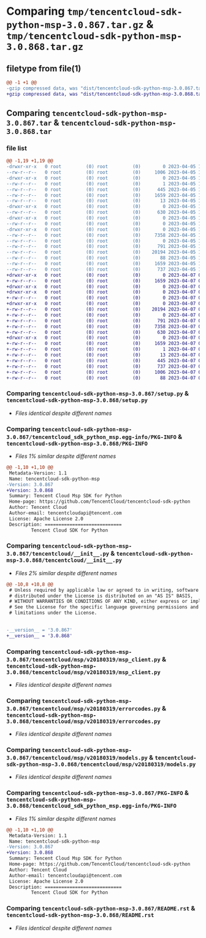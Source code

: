 # Comparing `tmp/tencentcloud-sdk-python-msp-3.0.867.tar.gz` & `tmp/tencentcloud-sdk-python-msp-3.0.868.tar.gz`

## filetype from file(1)

```diff
@@ -1 +1 @@
-gzip compressed data, was "dist/tencentcloud-sdk-python-msp-3.0.867.tar", last modified: Wed Apr  5 16:44:41 2023, max compression
+gzip compressed data, was "dist/tencentcloud-sdk-python-msp-3.0.868.tar", last modified: Fri Apr  7 00:46:20 2023, max compression
```

## Comparing `tencentcloud-sdk-python-msp-3.0.867.tar` & `tencentcloud-sdk-python-msp-3.0.868.tar`

### file list

```diff
@@ -1,19 +1,19 @@
-drwxr-xr-x   0 root         (0) root         (0)        0 2023-04-05 16:44:41.000000 tencentcloud-sdk-python-msp-3.0.867/
--rw-r--r--   0 root         (0) root         (0)     1006 2023-04-05 16:44:41.000000 tencentcloud-sdk-python-msp-3.0.867/setup.py
-drwxr-xr-x   0 root         (0) root         (0)        0 2023-04-05 16:44:41.000000 tencentcloud-sdk-python-msp-3.0.867/tencentcloud_sdk_python_msp.egg-info/
--rw-r--r--   0 root         (0) root         (0)        1 2023-04-05 16:44:41.000000 tencentcloud-sdk-python-msp-3.0.867/tencentcloud_sdk_python_msp.egg-info/dependency_links.txt
--rw-r--r--   0 root         (0) root         (0)      445 2023-04-05 16:44:41.000000 tencentcloud-sdk-python-msp-3.0.867/tencentcloud_sdk_python_msp.egg-info/SOURCES.txt
--rw-r--r--   0 root         (0) root         (0)     1659 2023-04-05 16:44:41.000000 tencentcloud-sdk-python-msp-3.0.867/tencentcloud_sdk_python_msp.egg-info/PKG-INFO
--rw-r--r--   0 root         (0) root         (0)       13 2023-04-05 16:44:41.000000 tencentcloud-sdk-python-msp-3.0.867/tencentcloud_sdk_python_msp.egg-info/top_level.txt
-drwxr-xr-x   0 root         (0) root         (0)        0 2023-04-05 16:44:41.000000 tencentcloud-sdk-python-msp-3.0.867/tencentcloud/
--rw-r--r--   0 root         (0) root         (0)      630 2023-04-05 16:44:41.000000 tencentcloud-sdk-python-msp-3.0.867/tencentcloud/__init__.py
-drwxr-xr-x   0 root         (0) root         (0)        0 2023-04-05 16:44:41.000000 tencentcloud-sdk-python-msp-3.0.867/tencentcloud/msp/
--rw-r--r--   0 root         (0) root         (0)        0 2023-04-05 16:44:41.000000 tencentcloud-sdk-python-msp-3.0.867/tencentcloud/msp/__init__.py
-drwxr-xr-x   0 root         (0) root         (0)        0 2023-04-05 16:44:41.000000 tencentcloud-sdk-python-msp-3.0.867/tencentcloud/msp/v20180319/
--rw-r--r--   0 root         (0) root         (0)     7358 2023-04-05 16:44:41.000000 tencentcloud-sdk-python-msp-3.0.867/tencentcloud/msp/v20180319/msp_client.py
--rw-r--r--   0 root         (0) root         (0)        0 2023-04-05 16:44:41.000000 tencentcloud-sdk-python-msp-3.0.867/tencentcloud/msp/v20180319/__init__.py
--rw-r--r--   0 root         (0) root         (0)      791 2023-04-05 16:44:41.000000 tencentcloud-sdk-python-msp-3.0.867/tencentcloud/msp/v20180319/errorcodes.py
--rw-r--r--   0 root         (0) root         (0)    20194 2023-04-05 16:44:41.000000 tencentcloud-sdk-python-msp-3.0.867/tencentcloud/msp/v20180319/models.py
--rw-r--r--   0 root         (0) root         (0)       88 2023-04-05 16:44:41.000000 tencentcloud-sdk-python-msp-3.0.867/setup.cfg
--rw-r--r--   0 root         (0) root         (0)     1659 2023-04-05 16:44:41.000000 tencentcloud-sdk-python-msp-3.0.867/PKG-INFO
--rw-r--r--   0 root         (0) root         (0)      737 2023-04-05 16:44:41.000000 tencentcloud-sdk-python-msp-3.0.867/README.rst
+drwxr-xr-x   0 root         (0) root         (0)        0 2023-04-07 00:46:20.000000 tencentcloud-sdk-python-msp-3.0.868/
+-rw-r--r--   0 root         (0) root         (0)     1659 2023-04-07 00:46:20.000000 tencentcloud-sdk-python-msp-3.0.868/PKG-INFO
+drwxr-xr-x   0 root         (0) root         (0)        0 2023-04-07 00:46:20.000000 tencentcloud-sdk-python-msp-3.0.868/tencentcloud/
+drwxr-xr-x   0 root         (0) root         (0)        0 2023-04-07 00:46:20.000000 tencentcloud-sdk-python-msp-3.0.868/tencentcloud/msp/
+-rw-r--r--   0 root         (0) root         (0)        0 2023-04-07 00:46:20.000000 tencentcloud-sdk-python-msp-3.0.868/tencentcloud/msp/__init__.py
+drwxr-xr-x   0 root         (0) root         (0)        0 2023-04-07 00:46:20.000000 tencentcloud-sdk-python-msp-3.0.868/tencentcloud/msp/v20180319/
+-rw-r--r--   0 root         (0) root         (0)    20194 2023-04-07 00:46:20.000000 tencentcloud-sdk-python-msp-3.0.868/tencentcloud/msp/v20180319/models.py
+-rw-r--r--   0 root         (0) root         (0)        0 2023-04-07 00:46:20.000000 tencentcloud-sdk-python-msp-3.0.868/tencentcloud/msp/v20180319/__init__.py
+-rw-r--r--   0 root         (0) root         (0)      791 2023-04-07 00:46:20.000000 tencentcloud-sdk-python-msp-3.0.868/tencentcloud/msp/v20180319/errorcodes.py
+-rw-r--r--   0 root         (0) root         (0)     7358 2023-04-07 00:46:20.000000 tencentcloud-sdk-python-msp-3.0.868/tencentcloud/msp/v20180319/msp_client.py
+-rw-r--r--   0 root         (0) root         (0)      630 2023-04-07 00:46:20.000000 tencentcloud-sdk-python-msp-3.0.868/tencentcloud/__init__.py
+drwxr-xr-x   0 root         (0) root         (0)        0 2023-04-07 00:46:20.000000 tencentcloud-sdk-python-msp-3.0.868/tencentcloud_sdk_python_msp.egg-info/
+-rw-r--r--   0 root         (0) root         (0)     1659 2023-04-07 00:46:20.000000 tencentcloud-sdk-python-msp-3.0.868/tencentcloud_sdk_python_msp.egg-info/PKG-INFO
+-rw-r--r--   0 root         (0) root         (0)        1 2023-04-07 00:46:20.000000 tencentcloud-sdk-python-msp-3.0.868/tencentcloud_sdk_python_msp.egg-info/dependency_links.txt
+-rw-r--r--   0 root         (0) root         (0)       13 2023-04-07 00:46:20.000000 tencentcloud-sdk-python-msp-3.0.868/tencentcloud_sdk_python_msp.egg-info/top_level.txt
+-rw-r--r--   0 root         (0) root         (0)      445 2023-04-07 00:46:20.000000 tencentcloud-sdk-python-msp-3.0.868/tencentcloud_sdk_python_msp.egg-info/SOURCES.txt
+-rw-r--r--   0 root         (0) root         (0)      737 2023-04-07 00:46:20.000000 tencentcloud-sdk-python-msp-3.0.868/README.rst
+-rw-r--r--   0 root         (0) root         (0)     1006 2023-04-07 00:46:20.000000 tencentcloud-sdk-python-msp-3.0.868/setup.py
+-rw-r--r--   0 root         (0) root         (0)       88 2023-04-07 00:46:20.000000 tencentcloud-sdk-python-msp-3.0.868/setup.cfg
```

### Comparing `tencentcloud-sdk-python-msp-3.0.867/setup.py` & `tencentcloud-sdk-python-msp-3.0.868/setup.py`

 * *Files identical despite different names*

### Comparing `tencentcloud-sdk-python-msp-3.0.867/tencentcloud_sdk_python_msp.egg-info/PKG-INFO` & `tencentcloud-sdk-python-msp-3.0.868/PKG-INFO`

 * *Files 1% similar despite different names*

```diff
@@ -1,10 +1,10 @@
 Metadata-Version: 1.1
 Name: tencentcloud-sdk-python-msp
-Version: 3.0.867
+Version: 3.0.868
 Summary: Tencent Cloud Msp SDK for Python
 Home-page: https://github.com/TencentCloud/tencentcloud-sdk-python
 Author: Tencent Cloud
 Author-email: tencentcloudapi@tencent.com
 License: Apache License 2.0
 Description: ============================
         Tencent Cloud SDK for Python
```

### Comparing `tencentcloud-sdk-python-msp-3.0.867/tencentcloud/__init__.py` & `tencentcloud-sdk-python-msp-3.0.868/tencentcloud/__init__.py`

 * *Files 2% similar despite different names*

```diff
@@ -10,8 +10,8 @@
 # Unless required by applicable law or agreed to in writing, software
 # distributed under the License is distributed on an "AS IS" BASIS,
 # WITHOUT WARRANTIES OR CONDITIONS OF ANY KIND, either express or implied.
 # See the License for the specific language governing permissions and
 # limitations under the License.
 
 
-__version__ = '3.0.867'
+__version__ = '3.0.868'
```

### Comparing `tencentcloud-sdk-python-msp-3.0.867/tencentcloud/msp/v20180319/msp_client.py` & `tencentcloud-sdk-python-msp-3.0.868/tencentcloud/msp/v20180319/msp_client.py`

 * *Files identical despite different names*

### Comparing `tencentcloud-sdk-python-msp-3.0.867/tencentcloud/msp/v20180319/errorcodes.py` & `tencentcloud-sdk-python-msp-3.0.868/tencentcloud/msp/v20180319/errorcodes.py`

 * *Files identical despite different names*

### Comparing `tencentcloud-sdk-python-msp-3.0.867/tencentcloud/msp/v20180319/models.py` & `tencentcloud-sdk-python-msp-3.0.868/tencentcloud/msp/v20180319/models.py`

 * *Files identical despite different names*

### Comparing `tencentcloud-sdk-python-msp-3.0.867/PKG-INFO` & `tencentcloud-sdk-python-msp-3.0.868/tencentcloud_sdk_python_msp.egg-info/PKG-INFO`

 * *Files 1% similar despite different names*

```diff
@@ -1,10 +1,10 @@
 Metadata-Version: 1.1
 Name: tencentcloud-sdk-python-msp
-Version: 3.0.867
+Version: 3.0.868
 Summary: Tencent Cloud Msp SDK for Python
 Home-page: https://github.com/TencentCloud/tencentcloud-sdk-python
 Author: Tencent Cloud
 Author-email: tencentcloudapi@tencent.com
 License: Apache License 2.0
 Description: ============================
         Tencent Cloud SDK for Python
```

### Comparing `tencentcloud-sdk-python-msp-3.0.867/README.rst` & `tencentcloud-sdk-python-msp-3.0.868/README.rst`

 * *Files identical despite different names*

